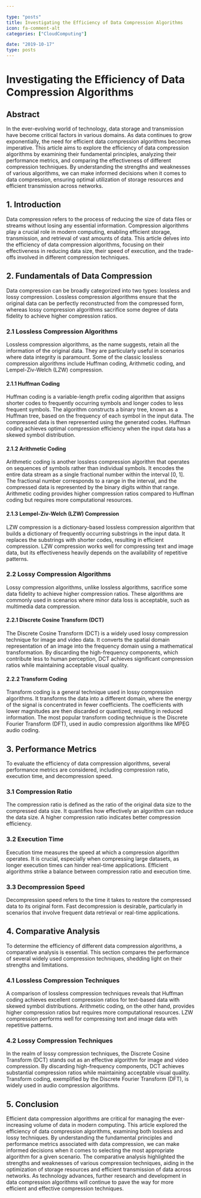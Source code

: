 ```yaml
---

type: "posts"
title: Investigating the Efficiency of Data Compression Algorithms
icon: fa-comment-alt
categories: ["CloudComputing"]

date: "2019-10-17"
type: posts
---
```





# Investigating the Efficiency of Data Compression Algorithms

## Abstract
In the ever-evolving world of technology, data storage and transmission have become critical factors in various domains. As data continues to grow exponentially, the need for efficient data compression algorithms becomes imperative. This article aims to explore the efficiency of data compression algorithms by examining their fundamental principles, analyzing their performance metrics, and comparing the effectiveness of different compression techniques. By understanding the strengths and weaknesses of various algorithms, we can make informed decisions when it comes to data compression, ensuring optimal utilization of storage resources and efficient transmission across networks.

## 1. Introduction
Data compression refers to the process of reducing the size of data files or streams without losing any essential information. Compression algorithms play a crucial role in modern computing, enabling efficient storage, transmission, and retrieval of vast amounts of data. This article delves into the efficiency of data compression algorithms, focusing on their effectiveness in reducing data size, their speed of execution, and the trade-offs involved in different compression techniques.

## 2. Fundamentals of Data Compression
Data compression can be broadly categorized into two types: lossless and lossy compression. Lossless compression algorithms ensure that the original data can be perfectly reconstructed from the compressed form, whereas lossy compression algorithms sacrifice some degree of data fidelity to achieve higher compression ratios.

### 2.1 Lossless Compression Algorithms
Lossless compression algorithms, as the name suggests, retain all the information of the original data. They are particularly useful in scenarios where data integrity is paramount. Some of the classic lossless compression algorithms include Huffman coding, Arithmetic coding, and Lempel-Ziv-Welch (LZW) compression.

#### 2.1.1 Huffman Coding
Huffman coding is a variable-length prefix coding algorithm that assigns shorter codes to frequently occurring symbols and longer codes to less frequent symbols. The algorithm constructs a binary tree, known as a Huffman tree, based on the frequency of each symbol in the input data. The compressed data is then represented using the generated codes. Huffman coding achieves optimal compression efficiency when the input data has a skewed symbol distribution.

#### 2.1.2 Arithmetic Coding
Arithmetic coding is another lossless compression algorithm that operates on sequences of symbols rather than individual symbols. It encodes the entire data stream as a single fractional number within the interval [0, 1]. The fractional number corresponds to a range in the interval, and the compressed data is represented by the binary digits within that range. Arithmetic coding provides higher compression ratios compared to Huffman coding but requires more computational resources.

#### 2.1.3 Lempel-Ziv-Welch (LZW) Compression
LZW compression is a dictionary-based lossless compression algorithm that builds a dictionary of frequently occurring substrings in the input data. It replaces the substrings with shorter codes, resulting in efficient compression. LZW compression works well for compressing text and image data, but its effectiveness heavily depends on the availability of repetitive patterns.

### 2.2 Lossy Compression Algorithms
Lossy compression algorithms, unlike lossless algorithms, sacrifice some data fidelity to achieve higher compression ratios. These algorithms are commonly used in scenarios where minor data loss is acceptable, such as multimedia data compression.

#### 2.2.1 Discrete Cosine Transform (DCT)
The Discrete Cosine Transform (DCT) is a widely used lossy compression technique for image and video data. It converts the spatial domain representation of an image into the frequency domain using a mathematical transformation. By discarding the high-frequency components, which contribute less to human perception, DCT achieves significant compression ratios while maintaining acceptable visual quality.

#### 2.2.2 Transform Coding
Transform coding is a general technique used in lossy compression algorithms. It transforms the data into a different domain, where the energy of the signal is concentrated in fewer coefficients. The coefficients with lower magnitudes are then discarded or quantized, resulting in reduced information. The most popular transform coding technique is the Discrete Fourier Transform (DFT), used in audio compression algorithms like MPEG audio coding.

## 3. Performance Metrics
To evaluate the efficiency of data compression algorithms, several performance metrics are considered, including compression ratio, execution time, and decompression speed.

### 3.1 Compression Ratio
The compression ratio is defined as the ratio of the original data size to the compressed data size. It quantifies how effectively an algorithm can reduce the data size. A higher compression ratio indicates better compression efficiency.

### 3.2 Execution Time
Execution time measures the speed at which a compression algorithm operates. It is crucial, especially when compressing large datasets, as longer execution times can hinder real-time applications. Efficient algorithms strike a balance between compression ratio and execution time.

### 3.3 Decompression Speed
Decompression speed refers to the time it takes to restore the compressed data to its original form. Fast decompression is desirable, particularly in scenarios that involve frequent data retrieval or real-time applications.

## 4. Comparative Analysis
To determine the efficiency of different data compression algorithms, a comparative analysis is essential. This section compares the performance of several widely used compression techniques, shedding light on their strengths and limitations.

### 4.1 Lossless Compression Techniques
A comparison of lossless compression techniques reveals that Huffman coding achieves excellent compression ratios for text-based data with skewed symbol distributions. Arithmetic coding, on the other hand, provides higher compression ratios but requires more computational resources. LZW compression performs well for compressing text and image data with repetitive patterns.

### 4.2 Lossy Compression Techniques
In the realm of lossy compression techniques, the Discrete Cosine Transform (DCT) stands out as an effective algorithm for image and video compression. By discarding high-frequency components, DCT achieves substantial compression ratios while maintaining acceptable visual quality. Transform coding, exemplified by the Discrete Fourier Transform (DFT), is widely used in audio compression algorithms.

## 5. Conclusion
Efficient data compression algorithms are critical for managing the ever-increasing volume of data in modern computing. This article explored the efficiency of data compression algorithms, examining both lossless and lossy techniques. By understanding the fundamental principles and performance metrics associated with data compression, we can make informed decisions when it comes to selecting the most appropriate algorithm for a given scenario. The comparative analysis highlighted the strengths and weaknesses of various compression techniques, aiding in the optimization of storage resources and efficient transmission of data across networks. As technology advances, further research and development in data compression algorithms will continue to pave the way for more efficient and effective compression techniques.